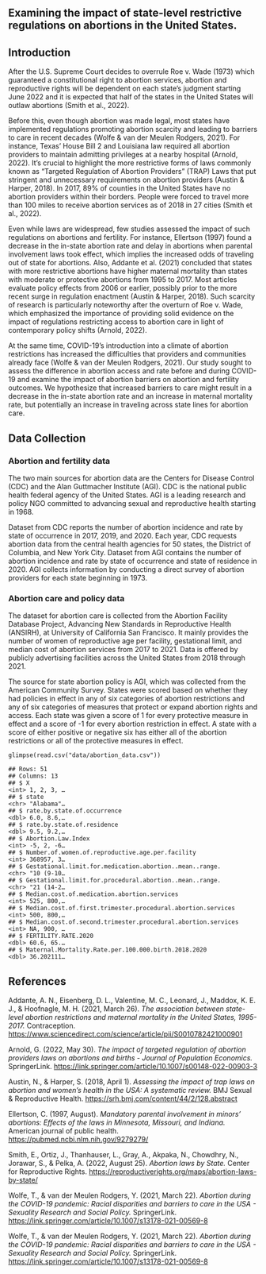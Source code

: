 ## Examining the impact of state-level restrictive regulations on abortions in the United States.

## Introduction

After the U.S. Supreme Court decides to overrule Roe v. Wade (1973)
which guaranteed a constitutional right to abortion services, abortion
and reproductive rights will be dependent on each state’s judgment
starting June 2022 and it is expected that half of the states in the
United States will outlaw abortions (Smith et al., 2022).

Before this, even though abortion was made legal, most states have
implemented regulations promoting abortion scarcity and leading to
barriers to care in recent decades (Wolfe & van der Meulen Rodgers,
2021). For instance, Texas’ House Bill 2 and Louisiana law required all
abortion providers to maintain admitting privileges at a nearby hospital
(Arnold, 2022). It’s crucial to highlight the more restrictive forms of
laws commonly known as “Targeted Regulation of Abortion Providers”
(TRAP) Laws that put stringent and unnecessary requirements on abortion
providers (Austin & Harper, 2018). In 2017, 89% of counties in the
United States have no abortion providers within their borders. People
were forced to travel more than 100 miles to receive abortion services
as of 2018 in 27 cities (Smith et al., 2022).

Even while laws are widespread, few studies assessed the impact of such
regulations on abortions and fertility. For instance, Ellertson (1997)
found a decrease in the in-state abortion rate and delay in abortions
when parental involvement laws took effect, which implies the increased
odds of traveling out of state for abortions. Also, Addante et
al. (2021) concluded that states with more restrictive abortions have
higher maternal mortality than states with moderate or protective
abortions from 1995 to 2017. Most articles evaluate policy effects from
2006 or earlier, possibly prior to the more recent surge in regulation
enactment (Austin & Harper, 2018). Such scarcity of research is
particularly noteworthy after the overturn of Roe v. Wade, which
emphasized the importance of providing solid evidence on the impact of
regulations restricting access to abortion care in light of contemporary
policy shifts (Arnold, 2022).

At the same time, COVID-19’s introduction into a climate of abortion
restrictions has increased the difficulties that providers and
communities already face (Wolfe & van der Meulen Rodgers, 2021). Our
study sought to assess the difference in abortion access and rate before
and during COVID-19 and examine the impact of abortion barriers on
abortion and fertility outcomes. We hypothesize that increased barriers
to care might result in a decrease in the in-state abortion rate and an
increase in maternal mortality rate, but potentially an increase in
traveling across state lines for abortion care.

## Data Collection

### Abortion and fertility data

The two main sources for abortion data are the Centers for Disease
Control (CDC) and the Alan Guttmacher Institute (AGI). CDC is the
national public health federal agency of the United States. AGI is a
leading research and policy NGO committed to advancing sexual and
reproductive health starting in 1968.

Dataset from CDC reports the number of abortion incidence and rate by
state of occurrence in 2017, 2019, and 2020. Each year, CDC requests
abortion data from the central health agencies for 50 states, the
District of Columbia, and New York City. Dataset from AGI contains the
number of abortion incidence and rate by state of occurrence and state
of residence in 2020. AGI collects information by conducting a direct
survey of abortion providers for each state beginning in 1973.

### Abortion care and policy data

The dataset for abortion care is collected from the Abortion Facility
Database Project, Advancing New Standards in Reproductive Health
(ANSIRH), at University of California San Francisco. It mainly provides
the number of women of reproductive age per facility, gestational limit,
and median cost of abortion services from 2017 to 2021. Data is offered
by publicly advertising facilities across the United States from 2018
through 2021.

The source for state abortion policy is AGI, which was collected from
the American Community Survey. States were scored based on whether they
had policies in effect in any of six categories of abortion restrictions
and any of six categories of measures that protect or expand abortion
rights and access. Each state was given a score of 1 for every
protective measure in effect and a score of -1 for every abortion
restriction in effect. A state with a score of either positive or
negative six has either all of the abortion restrictions or all of the
protective measures in effect.

    glimpse(read.csv("data/abortion_data.csv"))

    ## Rows: 51
    ## Columns: 13
    ## $ X                                                            <int> 1, 2, 3, …
    ## $ state                                                        <chr> "Alabama"…
    ## $ rate.by.state.of.occurrence                                  <dbl> 6.0, 8.6,…
    ## $ rate.by.state.of.residence                                   <dbl> 9.5, 9.2,…
    ## $ Abortion.Law.Index                                           <int> -5, 2, -6…
    ## $ Number.of.women.of.reproductive.age.per.facility             <int> 368957, 3…
    ## $ Gestational.limit.for.medication.abortion..mean..range.      <chr> "10 (9-10…
    ## $ Gestational.limit.for.procedural.abortion..mean..range.      <chr> "21 (14-2…
    ## $ Median.cost.of.medication.abortion.services                  <int> 525, 800,…
    ## $ Median.cost.of.first.trimester.procedural.abortion.services  <int> 500, 800,…
    ## $ Median.cost.of.second.trimester.procedural.abortion.services <int> NA, 900, …
    ## $ FERTILITY.RATE.2020                                          <dbl> 60.6, 65.…
    ## $ Maternal.Mortality.Rate.per.100.000.birth.2018.2020          <dbl> 36.202111…

## References

Addante, A. N., Eisenberg, D. L., Valentine, M. C., Leonard, J., Maddox,
K. E. J., & Hoofnagle, M. H. (2021, March 26). *The association between
state-level abortion restrictions and maternal mortality in the United
States, 1995-2017.* Contraception.
<https://www.sciencedirect.com/science/article/pii/S0010782421000901>

Arnold, G. (2022, May 30). *The impact of targeted regulation of
abortion providers laws on abortions and births - Journal of Population
Economics.* SpringerLink.
<https://link.springer.com/article/10.1007/s00148-022-00903-3>

Austin, N., & Harper, S. (2018, April 1). *Assessing the impact of trap
laws on abortion and women’s health in the USA: A systematic review.*
BMJ Sexual & Reproductive Health.
<https://srh.bmj.com/content/44/2/128.abstract>

Ellertson, C. (1997, August). *Mandatory parental involvement in minors’
abortions: Effects of the laws in Minnesota, Missouri, and Indiana.*
American journal of public health.
<https://pubmed.ncbi.nlm.nih.gov/9279279/>

Smith, E., Ortiz, J., Thanhauser, L., Gray, A., Akpaka, N., Chowdhry,
N., Jorawar, S., & Pelka, A. (2022, August 25). *Abortion laws by
State.* Center for Reproductive Rights.
<https://reproductiverights.org/maps/abortion-laws-by-state/>

Wolfe, T., & van der Meulen Rodgers, Y. (2021, March 22). *Abortion
during the COVID-19 pandemic: Racial disparities and barriers to care in
the USA - Sexuality Research and Social Policy.* SpringerLink.
<https://link.springer.com/article/10.1007/s13178-021-00569-8>

Wolfe, T., & van der Meulen Rodgers, Y. (2021, March 22). *Abortion
during the COVID-19 pandemic: Racial disparities and barriers to care in
the USA - Sexuality Research and Social Policy.* SpringerLink.
<https://link.springer.com/article/10.1007/s13178-021-00569-8>
